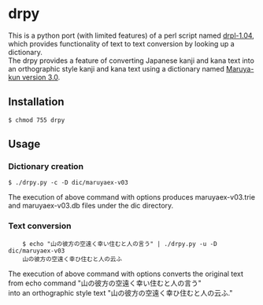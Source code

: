 drpy
====
This is a python port (with limited features) of a perl script named [drpl-1.04][1],  
which provides functionality of text to text conversion by looking up a dictionary.  
The drpy provides a feature of converting Japanese kanji and kana text into   
an orthographic style kanji and kana text using a dictionary named [Maruya-kun version 3.0][2].  

[1]: http://homepage3.nifty.com/01117/drpl.html   "drpl"
[2]: http://hp.vector.co.jp/authors/VA005156/     "Maruya-kun"


Installation
----

    $ chmod 755 drpy

Usage
----
### Dictionary creation ###

    $ ./drpy.py -c -D dic/maruyaex-v03

The execution of above command with options produces maruyaex-v03.trie and maruyaex-v03.db files under the dic directory.

### Text conversion ###

		$ echo "山の彼方の空遠く幸い住むと人の言う" | ./drpy.py -u -D dic/maruyaex-v03
		山の彼方の空遠く幸ひ住むと人の云ふ

The execution of above command with options converts the original text from echo command "山の彼方の空遠く幸い住むと人の言う"  
into an orthographic style text "山の彼方の空遠く幸ひ住むと人の云ふ."
